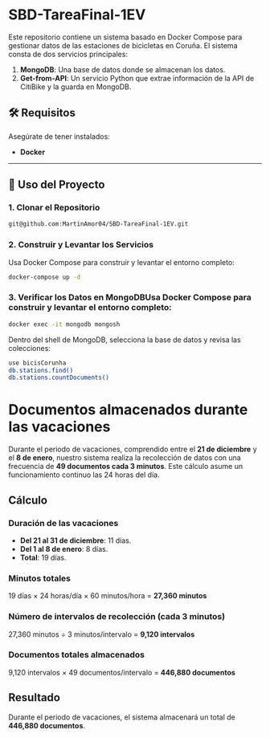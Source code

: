 # SBD-TareaFinal-1EV

Este repositorio contiene un sistema basado en Docker Compose para gestionar datos de las estaciones de bicicletas en Coruña. El sistema consta de dos servicios principales:

1. **MongoDB**: Una base de datos donde se almacenan los datos.
2. **Get-from-API**: Un servicio Python que extrae información de la API de CitiBike y la guarda en MongoDB.

## 🛠️ Requisitos

Asegúrate de tener instalados:

- **Docker** 

---

## 🚀 Uso del Proyecto

### 1. Clonar el Repositorio

```bash
git@github.com:MartinAmor04/SBD-TareaFinal-1EV.git
```
### 2. Construir y Levantar los Servicios
Usa Docker Compose para construir y levantar el entorno completo:
```bash
docker-compose up -d
```
### 3. Verificar los Datos en MongoDBUsa Docker Compose para construir y levantar el entorno completo:
```bash
docker exec -it mongodb mongosh
```
Dentro del shell de MongoDB, selecciona la base de datos y revisa las colecciones:
```bash
use bicisCorunha
db.stations.find()
db.stations.countDocuments()
```
# Documentos almacenados durante las vacaciones

Durante el periodo de vacaciones, comprendido entre el **21 de diciembre** y el **8 de enero**, nuestro sistema realiza la recolección de datos con una frecuencia de **49 documentos cada 3 minutos**. Este cálculo asume un funcionamiento continuo las 24 horas del día.

## Cálculo

### Duración de las vacaciones
- **Del 21 al 31 de diciembre**: 11 días.  
- **Del 1 al 8 de enero**: 8 días.  
- **Total**: 19 días.

### Minutos totales
19 días × 24 horas/día × 60 minutos/hora = **27,360 minutos**

### Número de intervalos de recolección (cada 3 minutos)
27,360 minutos ÷ 3 minutos/intervalo = **9,120 intervalos**

### Documentos totales almacenados
9,120 intervalos × 49 documentos/intervalo = **446,880 documentos**

## Resultado
Durante el periodo de vacaciones, el sistema almacenará un total de **446,880 documentos**.

